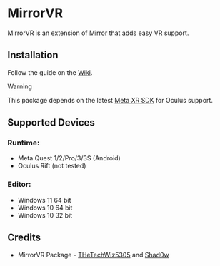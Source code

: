 # MirrorVR

MirrorVR is an extension of [Mirror](https://github.com/MirrorNetworking/Mirror) that adds easy VR support.

## Installation
Follow the guide on the [Wiki](https://github.com/TheTechWiz5305/MirrorVR/wiki).

> [!WARNING]
> This package depends on the latest [Meta XR SDK](https://assetstore.unity.com/packages/tools/integration/meta-xr-all-in-one-sdk-269657?srsltid=AfmBOoqaIk8XL6_fN20qTeMZbbFJfQZXEOE8etJo9NbEdOJ9HVmnk-Jm) for Oculus support.

## Supported Devices
### Runtime:
- Meta Quest 1/2/Pro/3/3S (Android)
- Oculus Rift (not tested)

### Editor:
- Windows 11 64 bit
- Windows 10 64 bit
- Windows 10 32 bit

## Credits
- MirrorVR Package - [THeTechWiz5305](https://github.com/TheTechWiz5305) and [Shad0w](https://github.com/ShAdowDev16)

